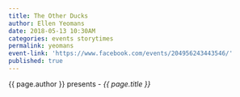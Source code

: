 ```yaml
---
title: The Other Ducks
author: Ellen Yeomans
date: 2018-05-13 10:30AM
categories: events storytimes
permalink: yeomans
event-link: 'https://www.facebook.com/events/204956243443546/'
published: true
---
```

{{ page.author }} presents - *{{ page.title }}*
